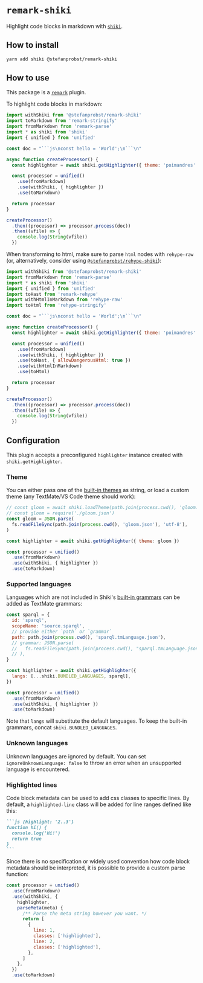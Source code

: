 # `remark-shiki`

Highlight code blocks in markdown with
[`shiki`](https://github.com/shikijs/shiki).

## How to install

```sh
yarn add shiki @stefanprobst/remark-shiki
```

## How to use

This package is a [`remark`](https://github.com/remarkjs/remark) plugin.

To highlight code blocks in markdown:

````js
import withShiki from '@stefanprobst/remark-shiki'
import toMarkdown from 'remark-stringify'
import fromMarkdown from 'remark-parse'
import * as shiki from 'shiki'
import { unified } from 'unified'

const doc = "```js\nconst hello = 'World';\n```\n"

async function createProcessor() {
  const highlighter = await shiki.getHighlighter({ theme: 'poimandres' })

  const processor = unified()
    .use(fromMarkdown)
    .use(withShiki, { highlighter })
    .use(toMarkdown)

  return processor
}

createProcessor()
  .then((processor) => processor.process(doc))
  .then((vfile) => {
    console.log(String(vfile))
  })
````

When transforming to html, make sure to parse `html` nodes with `rehype-raw`
(or, alternatively, consider using
[`@stefanprobst/rehype-shiki`](https://github.com/stefanprobst/rehype-shiki)):

````js
import withShiki from '@stefanprobst/remark-shiki'
import fromMarkdown from 'remark-parse'
import * as shiki from 'shiki'
import { unified } from 'unified'
import toHast from 'remark-rehype'
import withHtmlInMarkdown from 'rehype-raw'
import toHtml from 'rehype-stringify'

const doc = "```js\nconst hello = 'World';\n```\n"

async function createProcessor() {
  const highlighter = await shiki.getHighlighter({ theme: 'poimandres' })

  const processor = unified()
    .use(fromMarkdown)
    .use(withShiki, { highlighter })
    .use(toHast, { allowDangerousHtml: true })
    .use(withHtmlInMarkdown)
    .use(toHtml)

  return processor
}

createProcessor()
  .then((processor) => processor.process(doc))
  .then((vfile) => {
    console.log(String(vfile))
  })
````

## Configuration

This plugin accepts a preconfigured `highlighter` instance created with
`shiki.getHighlighter`.

### Theme

You can either pass one of the
[built-in themes](https://github.com/shikijs/shiki/blob/master/docs/themes.md#all-themes)
as string, or load a custom theme (any TextMate/VS Code theme should work):

```js
// const gloom = await shiki.loadTheme(path.join(process.cwd(), 'gloom.json'))
// const gloom = require('./gloom.json')
const gloom = JSON.parse(
  fs.readFileSync(path.join(process.cwd(), 'gloom.json'), 'utf-8'),
)

const highlighter = await shiki.getHighlighter({ theme: gloom })

const processor = unified()
  .use(fromMarkdown)
  .use(withShiki, { highlighter })
  .use(toMarkdown)
```

### Supported languages

Languages which are not included in Shiki's
[built-in grammars](https://github.com/shikijs/shiki/blob/master/docs/languages.md#all-languages)
can be added as TextMate grammars:

```js
const sparql = {
  id: 'sparql',
  scopeName: 'source.sparql',
  // provide either `path` or `grammar`
  path: path.join(process.cwd(), 'sparql.tmLanguage.json'),
  // grammar: JSON.parse(
  //   fs.readFileSync(path.join(process.cwd(), "sparql.tmLanguage.json")),
  // ),
}

const highlighter = await shiki.getHighlighter({
  langs: [...shiki.BUNDLED_LANGUAGES, sparql],
})

const processor = unified()
  .use(fromMarkdown)
  .use(withShiki, { highlighter })
  .use(toMarkdown)
```

Note that `langs` will substitute the default languages. To keep the built-in
grammars, concat `shiki.BUNDLED_LANGUAGES`.

### Unknown languages

Unknown languages are ignored by default. You can set
`ignoreUnknownLanguage: false` to throw an error when an unsupported language is
encountered.

### Highlighted lines

Code block metadata can be used to add css classes to specific lines. By
default, a `highlighted-line` class will be added for line ranges defined like
this:

````md
```js {highlight: '2..3'}
function hi() {
  console.log('Hi!')
  return true
}
```
````

Since there is no specification or widely used convention how code block
metadata should be interpreted, it is possible to provide a custom parse
function:

```js
const processor = unified()
  .use(fromMarkdown)
  .use(withShiki, {
    highlighter,
    parseMeta(meta) {
      /** Parse the meta string however you want. */
      return [
        {
          line: 1,
          classes: ['highlighted'],
          line: 2,
          classes: ['highlighted'],
        },
      ]
    },
  })
  .use(toMarkdown)
```
